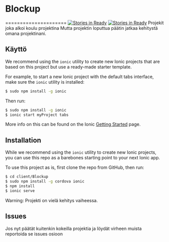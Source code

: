 # Blockup
=====================
[![Stories in Ready](https://badge.waffle.io/pahakalle/blockup.png?label=ready&title=Ready)](https://waffle.io/pahakalle/blockup)
[![Stories in Ready](https://badge.waffle.io/pahakalle/blockup.png?label=ready&title=Ready)](https://waffle.io/pahakalle/blockup)
Projekit joka alkoi koulu projektina
Mutta projektin loputtua päätin jatkaa kehitystä omana projektinani.

## Käyttö

We recommend using the `ionic` utility to create new Ionic projects that are based on this project but use a ready-made starter template.

For example, to start a new Ionic project with the default tabs interface, make sure the `ionic` utility is installed:

```bash
$ sudo npm install -g ionic
```

Then run:

```bash
$ sudo npm install -g ionic
$ ionic start myProject tabs
```

More info on this can be found on the Ionic [Getting Started](http://ionicframework.com/getting-started) page.

## Installation

While we recommend using the `ionic` utility to create new Ionic projects, you can use this repo as a barebones starting point to your next Ionic app.

To use this project as is, first clone the repo from GitHub, then run:

```bash
$ cd client/Blockup
$ sudo npm install -g cordova ionic
$ npm install
$ ionic serve
```

Warning: Projekti on vielä kehitys vaiheessa.


## Issues
Jos nyt päätät kuitenkin kokeilla projektia ja löydät virheen muista reportoida se issues osioon

